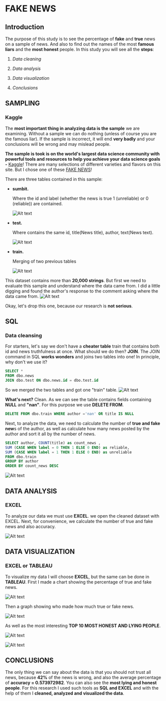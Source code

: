 # FAKE NEWS 


## Introduction 

The purpose of this study is to see the percentage of **fake** and **true** news on a sample of news. And also to find out the names of the most **famous liars** and the **most honest** people. In this study you will see all the **steps**:

 1. *Data cleaning*

 2. *Data analysis*

 1. *Data visualization*

 2. *Conclusions*

## SAMPLING  

### Kaggle

The **most important thing in analyzing data is the sample** we are examining. Without a sample we can do nothing (unless of course you are the famous liar). If the sample is incorrect, it will end **very badly** and your conclusions will be wrong and may mislead people. 

**The sample is took is on the world's largest data science community with powerful tools and resources to help you achieve your data science goals -**  [Kaggle](https://www.kaggle.com "Kaggle")! There are many selections of different varieties and flavors on this site. But I chose one of these [FAKE NEWS](https://www.kaggle.com/competitions/fake-news "FAKE NEWS")!

There are three tables contained in this sample: 

- **sumbit.** 
  
  Where the id and label (whether the news is true 1 (unreliable) or 0 (reliable)) are contained.

  ![Alt text](image-2.png)
- **test.** 
  
  Where contains the same id, title(News title), author, text(News text).

  ![Alt text](image-3.png)
- **train.**
  
  Merging of two previous tables 

  ![Alt text](image-4.png)

This dataset contains more than **20,000 strings**. But first we need to evaluate this sample and understand where the data came from. I did a little digging and found the author's response to the comment asking where the data came from. 
![Alt text](image.png)  

Okay, let's drop this one, because our research is **not serious**.

## SQL

### Data cleansing 
    
For starters, let's say we don't have a **cheater table** train that contains both id and news truthfulness at once. What should we do then? **JOIN**. The JOIN command in SQL **works wonders** and joins two tables into one! In principle, why don't we use it? 

```sql
SELECT *
FROM dbo.news
JOIN dbo.test ON dbo.news.id = dbo.test.id
```
So we merged the two tables and got one "train" table.
![Alt text](image-1.png)

**What's next?** Clean. As we can see the table contains fields containing **NULL** and **"nan"**. For this purpose we use **DELETE FROM**.

```sql
DELETE FROM dbo.train WHERE author ='nan' OR title IS NULL
```

Next, to analyze the data, we need to calculate the number of **true and fake new**s of the author, as well as calculate how many news posted by the author and sort it all by the number of news.

```sql
SELECT author, COUNT(title) as count_news , 
SUM (CASE WHEN label = 0 THEN 1 ELSE 0 END) as reliable, 
SUM (CASE WHEN label = 1 THEN 1 ELSE 0 END) as unreliable
FROM dbo.train
GROUP BY author
ORDER BY count_news DESC 
```

![Alt text](image-5.png)

## DATA ANALYSIS

### EXCEL 

To analyze our data we must use **EXCEL**. we open the cleaned dataset with EXCEL. Next, for convenience, we calculate the number of true and fake news and also accuracy. 

![Alt text](image-6.png)

## DATA VISUALIZATION

### EXCEL or TABLEAU

To visualize my data I will choose **EXCEL**, but the same can be done in **TABLEAU**. First I made a chart showing the percentage of true and fake news.

![Alt text](diagramma.png)

 Then a graph showing who made how much true or fake news. 
 
 ![Alt text](stats.png)

 As well as the most interesting **TOP 10 MOST HONEST AND LYING PEOPLE**.

 ![Alt text](<TOP 10 dishonest.png>)

 ![Alt text](<TOP 10 honest.png>)

## CONCLUSIONS

The only thing we can say about the data is that you should not trust all news, because **42%** of the news is wrong, and also the average percentage of **accuracy = 0.573972982**. You can also see the **most lying and honest people**. For this research I used such tools as **SQL and EXCEL** and with the help of them I **cleaned, analyzed and visualized the data**.   
